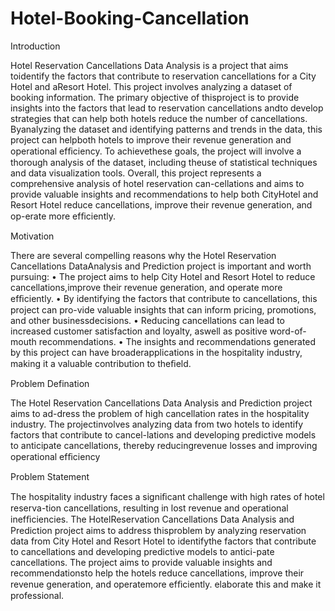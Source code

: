 # Hotel-Booking-Cancellation

Introduction

Hotel Reservation Cancellations Data Analysis  is a project that aims toidentify the factors that contribute to reservation cancellations for a City Hotel and aResort Hotel. This project involves analyzing a dataset of booking information. The primary objective of thisproject is to provide insights into the factors that lead to reservation cancellations andto develop strategies that can help both hotels reduce the number of cancellations. Byanalyzing the dataset and identifying patterns and trends in the data, this project can helpboth hotels to improve their revenue generation and operational efﬁciency. To achievethese goals, the project will involve a thorough analysis of the dataset, including theuse of statistical techniques and data visualization tools. Overall, this project represents a comprehensive analysis of hotel reservation can-cellations and aims to provide valuable insights and recommendations to help both CityHotel and Resort Hotel reduce cancellations, improve their revenue generation, and op-erate more efﬁciently.

Motivation

There are several compelling reasons why the Hotel Reservation Cancellations DataAnalysis and Prediction project is important and worth pursuing:
    • The project aims to help City Hotel and Resort Hotel to reduce cancellations,improve their revenue generation, and operate more efﬁciently.
    • By identifying the factors that contribute to cancellations, this project can pro-vide valuable insights that can inform pricing, promotions, and other businessdecisions.
    • Reducing cancellations can lead to increased customer satisfaction and loyalty, aswell as positive word-of-mouth recommendations.
    • The insights and recommendations generated by this project can have broaderapplications in the hospitality industry, making it a valuable contribution to theﬁeld.

Problem Defination

The Hotel Reservation Cancellations Data Analysis and Prediction project aims to ad-dress the problem of high cancellation rates in the hospitality industry. The projectinvolves analyzing data from two hotels to identify factors that contribute to cancel-lations and developing predictive models to anticipate cancellations, thereby reducingrevenue losses and improving operational efﬁciency


Problem Statement

The hospitality industry faces a signiﬁcant challenge with high rates of hotel reserva-tion cancellations, resulting in lost revenue and operational inefﬁciencies. The HotelReservation Cancellations Data Analysis and Prediction project aims to address thisproblem by analyzing reservation data from City Hotel and Resort Hotel to identifythe factors that contribute to cancellations and developing predictive models to antici-pate cancellations. The project aims to provide valuable insights and recommendationsto help the hotels reduce cancellations, improve their revenue generation, and operatemore efﬁciently. elaborate this and make it professional.

